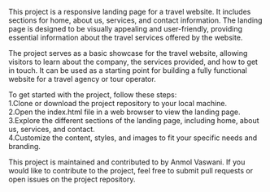 This project is a responsive landing page for a travel website. 
It includes sections for home, about us, services, and contact information. 
The landing page is designed to be visually appealing and user-friendly, providing essential information about the travel services offered by the website.

The project serves as a  basic showcase for the travel website, allowing visitors to learn about the company, the services provided, and how to get in touch. 
It can be used as a starting point for building a fully functional website for a travel agency or tour operator.

To get started with the project, follow these steps:                                                                                                                                                                   
1.Clone or download the project repository to your local machine.                                                                                                                                                      
2.Open the index.html file in a web browser to view the landing page.                                                                                                                                                  
3.Explore the different sections of the landing page, including home, about us, services, and contact.                                                                                                                 
4.Customize the content, styles, and images to fit your specific needs and branding.

This project is maintained and contributed to by Anmol Vaswani. 
If you would like to contribute to the project, feel free to submit pull requests or open issues on the project repository.
